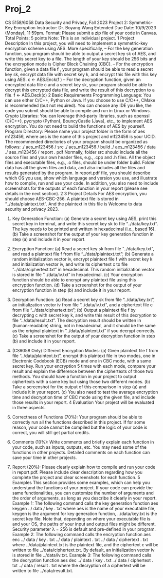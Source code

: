 # Proj_2

CS 5158/6058 Data Security and Privacy, Fall 2023
Project 2: Symmetric-Key Encryption
Instructor: Dr. Boyang Wang
Extended Due Date: 10/9/2023 (Monday), 11:59pm.
Format: Please submit a zip file of your code in Canvas.
Total Points: 5 points
Note: This is an individual project.
1 Project Description
In this project, you will need to implement a symmetric-key encryption scheme using AES. More
specifically,
– For the key generation function, you program should be able to output a secret key sk of AES, and
write this secret key to a file. The length of your key should be 256 bits and the encryption mode is
Cipher Block Chaining (CBC).
– For the encryption function, given a data file f , your program should be able to read a secret key sk,
encrypt data file with secret key k, and encrypt this file with this key using AES.
c ← AES.Enck(f )
– For the decryption function, given an encrypted data file c and a secret key sk, your program should
be able to decrypt this encrypted data file, and write the result of this decryption to a file.
f ← AES.Deck(c)
2 Basic Requirements
Programming Language: You can use either C/C++, Python or Java. If you choose to use
C/C++, CMake is recommended (but not required). You can choose any IDE you like, the code you
submit should be able to compile and run in Linux or Windows.
Crypto Libraries: You can leverage third-party libraries, such as openssl (C/C++), pycrypto
(Python), BouncyCastle (Java), etc., to implement AES encryption. You do not need to build the
functions of AES by yourself.
Program Directory: Please name your project folder in the form of aes m123456, where aes is the
name of this project and m123456 is your UCID. The recommended directories of your program should be
organized as follows:
./ aes_m123456 / src
./ aes_m123456 / build
./ aes_m123456 / data
./ aes_m123456 / report . pdf
Normally, folder src should include all the source files and your own header files, e.g., .cpp and .h files.
All the object files and executable files, e.g., .o files, should be under folder build. Folder data has all the
given files and data, and also includes all the files and results generated by the program. In report.pdf
file, you should describe which OS you use, show which language and version you use, and illustrate how to
compile, run and use your code. In addition, you also need to include screenshots for the outputs
of each function in your report (please see details in the next section).
2
3 Project Details
For AES encryption, you should choose AES-CBC-256. A plaintext file is stored
in “../data/plaintext.txt”. And the plaintext in this file is
Welcome to data security and privacy 2023.
1. Key Generation Function:
(a) Generate a secret key using AES, print this secret key in terminal, and write this secret key sk to file
“../data/key.txt”. The key needs to be printed and written in hexadecimal (i.e., based 16).
(b) Take a screenshot for the output of your key generation function in step (a) and include it in your
report.
2. Encryption Function:
(a) Read a secret key sk from file “../data/key.txt”, and read a plaintext file f from
file “../data/plaintext.txt”;
(b) Generate a random initialization vector iv, encrypt plaintext file f with secret key k and initialization
vector iv, and write its ciphertext c to file “../data/ciphertext.txt” in hexadecimal. This random
initialization vector is stored in file “../data/iv.txt” in hexadecimal.
(c) Your encryption function should be able to encrypt any plaintext file using this encryption function.
(d) Take a screenshot for the output of your encryption function in step (b) and include it in your report.
3. Decryption Function:
(a) Read a secret key sk from file “../data/key.txt”, an initialization vector iv from
file “../data/iv.txt”, and a ciphertext file c from file “../data/ciphertext.txt”;
(b) Output a plaintext file f by decrypting c with secret key k, and write this result of this decryption to
file “../data/result.txt”. The decryption result should be written in (human-readable) string, not
in hexadecimal, and it should be the same as the original plaintext in “../data/plaintext.txt” if
you decrypt correctly.
(c) Take a screenshot for the output of your decryption function in step (b) and include it in your report.
4. (CS6058 Only) Different Encryption Modes:
(a) Given plaintext file f from file “../data/plaintext.txt”, encrypt this plaintext file in two modes, one
in Electronic Codebook (ECB) mode and one in CBC mode, with a same secret key. Run your encryption
5 times with each mode, compare your result and explain the difference between the ciphertexts of those
two methods. You should have a function in your project to output ciphertexts with a same key but
using those two different modes.
(b) Take a screenshot for the output of this comparison in step (a) and include it in your report.
(c) You also need to test the average encryption time and decryption time of CBC mode using the given
file, and include those results in your report.
4 Evaluation
Your project will be evaluated in three aspects.

1. Correctness of Functions (70%): Your program should be able to correctly run all the functions
described in this project. If for some reason, your code cannot be compiled but the logic of your code
is correct, you will still get partial credits.
2. Comments (10%): Write comments and briefly explain each function in your code, such as inputs,
outputs, etc. You may need some of the functions in other projects. Detailed comments on each function
can save your time in other projects.
3. Report (20%): Please clearly explain how to compile and run your code in report.pdf. Please include
clear description regarding how you complete the project and clear screenshots for each function.
5 Examples
This section provides some examples, which can help you understand the functions of your project. If
your code can provide the same functionalities, you can customize the number of arguments and the order
of arguments, as long as you describe it clearly in your report.
Example 1: The following command calls the key generation function
aes keygen ../ data / key . txt
where aes is the name of your executable file, keygen is the argument for key generation function,
../data/key.txt is the secret key file. Note that, depending on where your executable file is and your
OS, the paths of your input and output files might be different. Security parameter λ = 256 is default and
pre-defined in your program.
Example 2: The following command calls the encryption function
aes enc ../ data / key . txt ../ data / plaintext . txt
../ data / ciphertext . txt
where ../data/plaintext.txt is the plaintext file, and the ciphertext c will be written to
file ../data/ciphertext.txt. By default, an initialization vector iv is stored in file ../data/iv.txt.
Example 3: The following command calls the decryption function
aes dec ../ data / key . txt ../ data / ciphertext . txt
../ data / result . txt
where the decryption of a ciphertext will be written to file ../data/result.txt.
